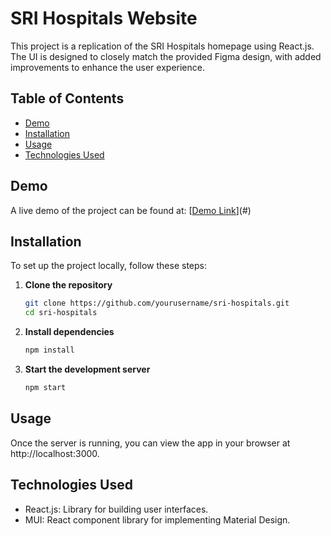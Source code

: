 # SRI Hospitals Website

This project is a replication of the SRI Hospitals homepage using React.js. The UI is designed to closely match the provided Figma design, with added improvements to enhance the user experience.

## Table of Contents
- [Demo](#demo)
- [Installation](#installation)
- [Usage](#usage)
- [Technologies Used](#technologies-used)

## Demo
A live demo of the project can be found at: [[Demo Link](https://66669a7295892b00867e2e2e--lustrous-selkie-be5d2e.netlify.app/)](#)

## Installation
To set up the project locally, follow these steps:

1. **Clone the repository**
   ```bash
   git clone https://github.com/yourusername/sri-hospitals.git
   cd sri-hospitals

2. **Install dependencies**
   ```bash
   npm install

3. **Start the development server**
   ```bash
   npm start

## Usage
Once the server is running, you can view the app in your browser at http://localhost:3000.

## Technologies Used
- React.js: Library for building user interfaces.
- MUI: React component library for implementing Material Design.
